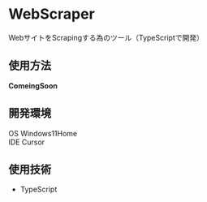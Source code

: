 # WebScraper
WebサイトをScrapingする為のツール（TypeScriptで開発）
## 使用方法
**ComeingSoon**
## 開発環境
OS Windows11Home  
IDE Cursor
## 使用技術
- TypeScript
 

